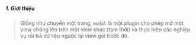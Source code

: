 ##### 1. Giới thiệu
> Giống như chuyển một trang, `modal` là một plugin cho phép mở một view chồng lên trên một view khác (tạm thời) và thực hiện các nghiệp vụ rồi trả dữ liệu ngược lại view gọi trước đó.